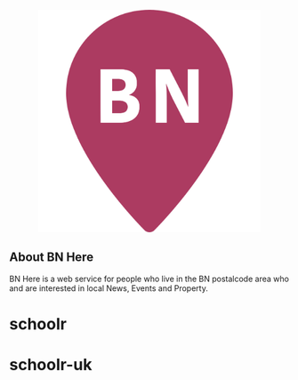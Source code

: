 
<p align="center"><img src="https://github.com/jbiddulph/moveme/blob/master/public/logo/secondary_marker.png" width="400"></p>



## About BN Here

BN Here is a web service for people who live in the BN postalcode area who and are interested in local News, Events and Property.
# schoolr
# schoolr-uk
